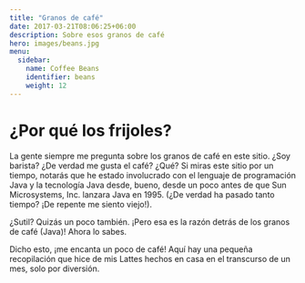 ```yaml
---
title: "Granos de café"
date: 2017-03-21T08:06:25+06:00
description: Sobre esos granos de café
hero: images/beans.jpg
menu:
  sidebar:
    name: Coffee Beans
    identifier: beans
    weight: 12
---
```


# ¿Por qué los frijoles?

La gente siempre me pregunta sobre los granos de café en este sitio. ¿Soy barista? ¿De verdad me gusta el café? ¿Qué? Si miras este sitio por un tiempo, notarás que he estado involucrado con el lenguaje de programación Java y la tecnología Java desde, bueno, desde un poco antes de que Sun Microsystems, Inc. lanzara Java en 1995. (¿De verdad ha pasado tanto tiempo? ¡De repente me siento viejo!).

¿Sutil? Quizás un poco también. ¡Pero esa es la razón detrás de los granos de café (Java)! Ahora lo sabes.

Dicho esto, ¡me encanta un poco de café! Aquí hay una pequeña recopilación que hice de mis Lattes hechos en casa en el transcurso de un mes, solo por diversión.

